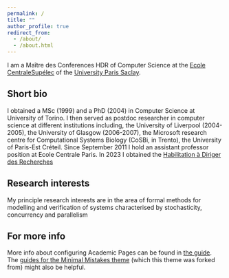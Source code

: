 ```yaml
---
permalink: /
title: ""
author_profile: true
redirect_from: 
  - /about/
  - /about.html
---
```


I am a Maître des Conferences HDR of Computer Science at the [Ecole CentraleSupélec](https://www.centralesupelec.fr/)  of the [University  Paris Saclay](https://www.universite-paris-saclay.fr/).  

## Short bio
I obtained a  MSc (1999) and a PhD (2004) in Computer Science at University of Torino. I then served as postdoc researcher in computer science at different institutions including, the University of Liverpool (2004-2005),  the University of Glasgow (2006-2007), the Microsoft  research centre for Computational Systems Biology (CoSBi, in Trento), the University of Paris-Est Créteil. Since September 2011 I hold an assistant professor position at Ecole Centrale Paris. In 2023 I obtained the [Habilitation à Diriger des Recherches](https://theses.hal.science/tel-04335487) 

## Research interests 
My principle research interests are in the area of formal methods for modelling and verification of  systems characterised by stochasticity,  concurrency and parallelism

For more info
------
More info about configuring Academic Pages can be found in [the guide](https://academicpages.github.io/markdown/). The [guides for the Minimal Mistakes theme](https://mmistakes.github.io/minimal-mistakes/docs/configuration/) (which this theme was forked from) might also be helpful.
